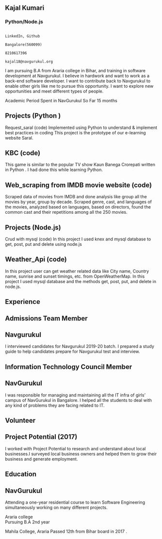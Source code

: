 ## Kajal Kumari
### Python/Node.js
                                                                                                                                                                                                                                                                                                                                                                    LinkedIn, Github
                                                                                                         Bangalore(560099)
                                                                                                         8210617396
                                                                                                       kajal18@navgurukul.org              
                                                                                                                                                                                                                                                          
I am pursuing B.A from Araria college in Bihar, and training in software development at Navgurukul. I believe in hardwork and want to work as a  back-end software developer. I want to contribute back to Navgurukul to enable other girls like me to pursue this opportunity. I want to explore new opportunities and meet different types of people.

Academic Period Spent in NavGurukul So Far                                                                      15  months

## Projects (Python )
Request_saral (code)
Implemented using Python to understand & implement best practices in coding This project is the prototype of our e-learning website Saral.

## KBC (code)
This game is similar to the popular TV show Kaun Banega Crorepati written in Python . I had done this while learning Python.

## Web_scraping from IMDB movie website (code)
Scraped data of movies from IMDB and done analysis like group all the movies by year, group by decade. Scraped genre, cast, and languages of the movies, analyzed based on languages, based on directors, found the common cast and their repetitions among all the 250 movies.

## Projects (Node.js)

Crud with mysql (code)
In this project I used knex and  mysql database to get, post, put and delete using node.js

## Weather_Api (code)
In this project user can get weather related data like City name, Country name, sunrise and sunset timings, etc. from OpenWeatherMap. In this project I used mysql database and the methods get, post, put, and delete in node.js. 


## Experience

## Admissions Team Member
## Navgurukul
I interviewed candidates for Navgurukul  2019-20 batch. I prepared a study guide to help candidates prepare for Navgurukul test and interview.

## Information Technology Council Member
## NavGurukul
I was responsible for managing and maintaining all the IT infra of girls’ campus of NavGurukul in Bangalore. I helped all the students to deal with any kind of problems they are facing related to IT.


## Volunteer
## Project Potential  (2017)
I worked with Project Potential to research and understand about local businesses.I surveyed  local business owners and  helped them to grow their business and generate employment.   


## Education
## NavGurukul 
Attending a one-year residential course to learn Software Engineering simultaneously working on many different projects.

Araria college  
Pursuing B.A 2nd year 

Mahila College, Araria
Passed 12th from Bihar board in 2017 .






